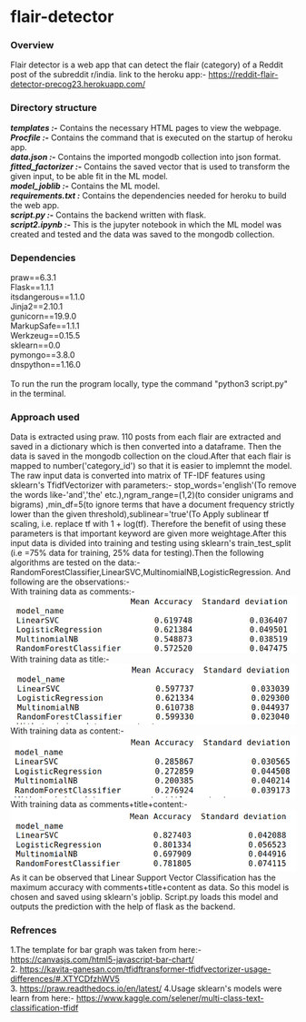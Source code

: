 # flair-detector
### Overview
Flair detector is a web app that can detect the flair (category) of a Reddit post of the subreddit r/india.
link to the heroku app:- https://reddit-flair-detector-precog23.herokuapp.com/
### Directory structure
***templates :-*** Contains the necessary HTML pages to view the webpage.<br />
***Procfile :-*** Contains the command that is executed on the startup of heroku app.<br />
***data.json :-*** Contains the imported mongodb collection into json format.<br />
***fitted_factorizer :-*** Contains the saved vector that is used to transform the given input, to be able fit in the ML model.<br />
***model_joblib :-*** Contains the ML model.<br />
***requirements.txt :*** Contains the dependencies needed for heroku to build the web app.<br />
***script.py :-*** Contains the backend written with flask.<br />
***script2.ipynb :-*** This is the jupyter notebook in which the ML model was created and tested and the data was saved to the mongodb collection.<br />
### Dependencies
praw==6.3.1<br />
Flask==1.1.1<br />
itsdangerous==1.1.0<br /> 
Jinja2==2.10.1    <br /> 
gunicorn==19.9.0<br />
MarkupSafe==1.1.1<br />
Werkzeug==0.15.5<br />
sklearn==0.0 <br /> 
pymongo==3.8.0<br />
dnspython==1.16.0<br /><br />
To run the run the program locally, type the command "python3 script.py" in the terminal.
### Approach used 
Data is extracted using praw. 110 posts from each flair are extracted and saved in a dictionary which is then converted into a dataframe. Then the data is saved in the mongodb collection on the cloud.After that each flair is mapped to number('category_id') so that it is easier to implemnt the model. The raw input data is converted into matrix of TF-IDF features using sklearn's TfidfVectorizer with parameters:- stop_words='english'(To remove the words like-'and','the' etc.),ngram_range=(1,2)(to consider unigrams and bigrams) ,min_df=5(to ignore terms that have a document frequency strictly lower than the given threshold),sublinear='true'(To Apply sublinear tf scaling, i.e. replace tf with 1 + log(tf). Therefore the benefit of using these parameters is that important keyword are given more weightage.After this input data is divided into training and testing using sklearn's train_test_split (i.e =75% data for training, 25% data for testing).Then the following algorithms are tested on the data:-RandomForestClassifier,LinearSVC,MultinomialNB,LogisticRegression. And following are the observations:-<br />
With training data as comments:-<br />
![Screenshot1](screenshot1.png)
With training data as title:-<br />
![Screenshot2](screenshot2.png) <br />
With training data as content:-<br />
![Screenshot](screenshot3.png)
With training data as comments+title+content:- <br />
![Screenshot4](screenshot4.png)
<br />
As it can be observed that Linear Support Vector Classification has the maximum accuracy with comments+title+content as data. So this model is chosen and saved using sklearn's joblip. Script.py loads this model and outputs the prediction with the help of flask as the backend.
### Refrences
1.The template for bar graph was taken from here:-https://canvasjs.com/html5-javascript-bar-chart/ <br />
2. https://kavita-ganesan.com/tfidftransformer-tfidfvectorizer-usage-differences/#.XTYCDfzhWV5<br />
3. https://praw.readthedocs.io/en/latest/
4.Usage sklearn's models were learn from here:- https://www.kaggle.com/selener/multi-class-text-classification-tfidf
